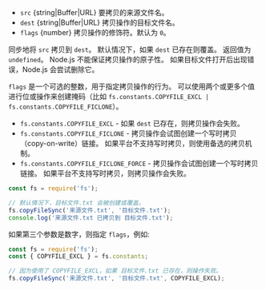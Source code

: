 <!-- YAML
added: v8.5.0
-->

* `src` {string|Buffer|URL} 要拷贝的来源文件名。
* `dest` {string|Buffer|URL} 拷贝操作的目标文件名。
* `flags` {number} 拷贝操作的修饰符。默认为 `0`。

同步地将 `src` 拷贝到 `dest`。
默认情况下，如果 `dest` 已存在则覆盖。
返回值为 `undefined`。
Node.js 不能保证拷贝操作的原子性。
如果目标文件打开后出现错误，Node.js 会尝试删除它。

`flags` 是一个可选的整数，用于指定拷贝操作的行为。
可以使用两个或更多个值进行位或操作来创建掩码（比如 `fs.constants.COPYFILE_EXCL | fs.constants.COPYFILE_FICLONE`）。

* `fs.constants.COPYFILE_EXCL` - 如果 `dest` 已存在，则拷贝操作会失败。
* `fs.constants.COPYFILE_FICLONE` - 拷贝操作会试图创建一个写时拷贝（copy-on-write）链接。
  如果平台不支持写时拷贝，则使用备选的拷贝机制。
* `fs.constants.COPYFILE_FICLONE_FORCE` - 拷贝操作会试图创建一个写时拷贝链接。
  如果平台不支持写时拷贝，则拷贝操作会失败。

```js
const fs = require('fs');

// 默认情况下，目标文件.txt 会被创建或覆盖。
fs.copyFileSync('来源文件.txt', '目标文件.txt');
console.log('来源文件.txt 已拷贝到 目标文件.txt');
```

如果第三个参数是数字，则指定 `flags`，例如:  

```js
const fs = require('fs');
const { COPYFILE_EXCL } = fs.constants;

// 因为使用了 COPYFILE_EXCL，如果 目标文件.txt 已存在，则操作失败。
fs.copyFileSync('来源文件.txt', '目标文件.txt', COPYFILE_EXCL);
```

